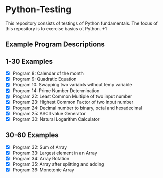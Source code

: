 # Python-Testing

This repository consists of testings of Python fundamentals.
The focus of this repository is to exercise basics ot Python. +1

## Example Program Descriptions
## 1-30 Examples
- [x] Program 8: Calendar of the month
- [x] Program 9: Quadratic Equation
- [x] Program 10: Swapping two variabls without temp variable
- [x] Program 14: Prime Number Determination
- [x] Program 22: Least Common Multiple of two input number
- [x] Program 23: Highest Common Factor of two input number
- [x] Program 24: Decimal number to binary, octal and hexadecimal
- [x] Program 25: ASCII value Generator
- [x] Program 30: Natural Logarithm Calculator

## 30-60 Examples
- [x] Program 32: Sum of Array
- [x] Program 33: Largest element in an Array
- [x] Program 34: Array Rotation
- [x] Program 35: Array after splitting and adding
- [x] Program 36: Monotonic Array